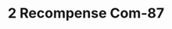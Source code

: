 ---
f_zip-code: 32780
f_state-code: FL
title: 2 Recompense Com-87
f_phone: 321-267-4720
f_city-only: Titusville
f_address: Titusville Titusville
f_location-unique-id: '87'
slug: 2-recompense-com-87
updated-on: '2024-05-30T13:46:58.046Z'
created-on: '2024-05-30T13:36:59.803Z'
published-on: '2024-05-30T13:54:32.469Z'
f_city-state: cms/city/titusville-fl.md
f_company: cms/company/2-recompense-com.md
f_state: cms/state/florida.md
layout: '[payday-loan].html'
tags: payday-loan
---